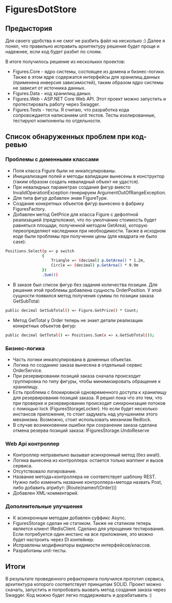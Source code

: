 # FiguresDotStore
## Предыстория

Для своего удобства я не смог не разбить файл на несколько :)
Далее я понял, что правильно исправить архитектуру решения будет проще и надежнее, если код будет разбит по слоям.

В итоге получилось решение из нескольких проектов:
- Figures.Core - ядро системы, состоящее из домена и бизнес-логики. Также в этом ядре содержатся интерфейсы для хранилищ данных (применена инверсия зависимостей), таким образом ядро системы не зависит от источника данных.
- Figures.Data - код хранилищ даных.
- Figures.Web - ASP.NET Core Web API. Этот проект можно запустить и протестировать работу через Swagger.
- Figures.Tests - тесты. Я считаю, что разработка кода сопровождается написанием unit тестов. Тесты изолированные, тестируют компоненты по отдельности.


## Список обнаруженных проблем при код-ревью
### Проблемы с доменными классами
- Поля класса Figure были не инкапсулированы.
- Инициализация полей и методы валидации вынесены в конструктор (таким образом создать невалидный объект не удастся).
- При невалидных параметрах создания фигур вместо InvalidOperationException генерируем ArgumentOutOfRangeException.
- Для типа фигур добавлен энам FigureType.
- Создание конкретных объектов фигур вынесено в фабрику FiguresFactory.
- Добавлен метод GetPrice для класса Figure с дефолтной реализацией (предположил, что по-умолчанию стоимость будет равняться площади, полученной методом GetArea), которую переопределяют наследники при необходимости. Также в исходном коде были проблемы при получении цены (для квадрата не было case):
```sh
Positions.Select(p => p switch
				{
					Triangle => (decimal) p.GetArea() * 1.2m,
					Circle => (decimal) p.GetArea() * 0.9m
				})
				.Sum())
```
- В заказе был список фигур без задания количества позиции. Для решения этой проблемы добавлена сущность OrderPosition. У этой сущности появился метод получения суммы по позиции заказа GetSubTotal:
```sh
public decimal GetSubTotal() => Figure.GetPrice() * Count;
```
- Метод GetTotal у Order теперь не знает детали реализации конкретных объектов фигур:
```sh
public decimal GetTotal() => Positions.Sum(x => x.GetSubTotal());
```

### Бизнес-логика
- Часть логики инкапсулирована в доменных объектах.
- Логика по созданию заказа вынесена в отдельный сервис OrderService.
- При резервировании позиций заказа сначала происходит группировка по типу фигуры, чтобы минимизировать обращение к хранилищу.
- Есть проблема с блокировкой одновременного доступа к хранилищу для резервирования позиций заказа. Я решил пока что это тем, что при проверке и резервировании происходит синхронизация потоков с помощью lock (FiguresStorageLocker). Но если будет несколько инстансов приложения, то стоит задумать над улучшением этого механизма. Возможно, cтоит использовать механизм Redlock.
- В случае возникновении ошибки при сохранении заказа сделана отмена резерва позиций заказа: IFiguresStorage.UndoReserve

###  Web Api контроллер
- Контроллер неправильно вызывал асинхронный метод (без await).
- Логика вынесена из контроллера: остается только маппинг и вызов сервиса.
- Отсутствовало логирование.
- Название метода+контроллера не соответствует шаблону REST. Нужно либо изменить название контроллера+метода назвать Post, либо добавить атрибут: [Route(nameof(Order))]
- Добавлен XML-комментарий. 

### Дополнительные улучшения
- К асинхронным методам добавлен суффикс Async.
- FiguresStorage сделан не статиком. Также не статиком теперь является клиент IRedisClient. Сделано для упрощения тестирования. Если потребуется один инстанс на все приложение, это можно будет настроить через DI контейнер.
- Исправлены модификаторы видимости интерфейсов/классов.
- Разработаны unit-тесты.

## Итоги 
В результате проведенного рефакторинга получился прототип сервиса, архитектура которого соответствует принципам SOLID.
Проект можно скачать, запустить и попробовать вызвать метод создания заказа через Swagger.
Код можно будет легко поддерживать и дорабатывать :)